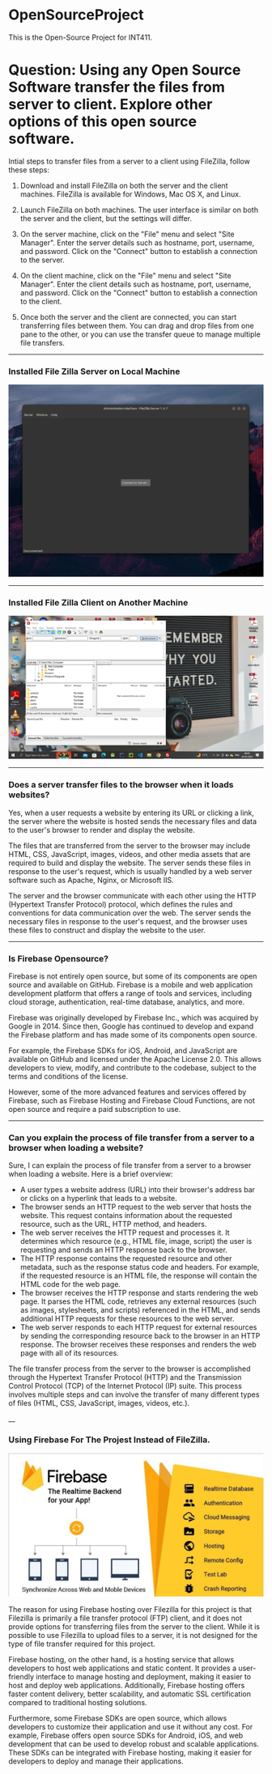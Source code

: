 # OpenSourceProject
 This is the Open-Source Project for INT411.

<h1>Question: Using any Open Source Software transfer the files from server to client. Explore other options of this open source software.</h1>

Intial steps to transfer files from a server to a client using FileZilla, follow these steps:

1. Download and install FileZilla on both the server and the client machines. FileZilla is available for Windows, Mac OS X, and Linux.

2. Launch FileZilla on both machines. The user interface is similar on both the server and the client, but the settings will differ.

3. On the server machine, click on the "File" menu and select "Site Manager". Enter the server details such as hostname, port, username, and password. Click on the "Connect" button to establish a connection to the server.

4. On the client machine, click on the "File" menu and select "Site Manager". Enter the client details such as hostname, port, username, and password. Click on the "Connect" button to establish a connection to the client.

5. Once both the server and the client are connected, you can start transferring files between them. You can drag and drop files from one pane to the other, or you can use the transfer queue to manage multiple file transfers.


___

<h3>Installed File Zilla Server on Local Machine</h3>
<img title="FileZilla Server" alt="FileZilla Server Install" src="/assets/fileZillaServer.png">

___

<h3>Installed File Zilla Client on Another Machine</h3>
<img title="FileZilla Clinet" alt="FileZilla Client Install" src="/assets/fileZillaClient.png">

___

<h3><b>Does a server transfer files to the browser when it loads websites?</b></h3>
<p>Yes, when a user requests a website by entering its URL or clicking a link, the server where the website is hosted sends the necessary files and data to the user's browser to render and display the website.

The files that are transferred from the server to the browser may include HTML, CSS, JavaScript, images, videos, and other media assets that are required to build and display the website. The server sends these files in response to the user's request, which is usually handled by a web server software such as Apache, Nginx, or Microsoft IIS.

The server and the browser communicate with each other using the HTTP (Hypertext Transfer Protocol) protocol, which defines the rules and conventions for data communication over the web. The server sends the necessary files in response to the user's request, and the browser uses these files to construct and display the website to the user.</p>

___

<h3><b>Is Firebase Opensource?</b></h3>
<p>Firebase is not entirely open source, but some of its components are open source and available on GitHub. Firebase is a mobile and web application development platform that offers a range of tools and services, including cloud storage, authentication, real-time database, analytics, and more.

Firebase was originally developed by Firebase Inc., which was acquired by Google in 2014. Since then, Google has continued to develop and expand the Firebase platform and has made some of its components open source.

For example, the Firebase SDKs for iOS, Android, and JavaScript are available on GitHub and licensed under the Apache License 2.0. This allows developers to view, modify, and contribute to the codebase, subject to the terms and conditions of the license.

However, some of the more advanced features and services offered by Firebase, such as Firebase Hosting and Firebase Cloud Functions, are not open source and require a paid subscription to use.</p>

___

<h3><b>Can you explain the process of file transfer from a server to a browser when loading a website?</b></h3>
<p>Sure, I can explain the process of file transfer from a server to a browser when loading a website. Here is a brief overview:
<ul>
<li>A user types a website address (URL) into their browser's address bar or clicks on a hyperlink that leads to a website.</li>

<li>The browser sends an HTTP request to the web server that hosts the website. This request contains information about the requested resource, such as the URL, HTTP method, and headers.</li>

<li>The web server receives the HTTP request and processes it. It determines which resource (e.g., HTML file, image, script) the user is requesting and sends an HTTP response back to the browser.</li>

<li>The HTTP response contains the requested resource and other metadata, such as the response status code and headers. For example, if the requested resource is an HTML file, the response will contain the HTML code for the web page.</li>

<li>The browser receives the HTTP response and starts rendering the web page. It parses the HTML code, retrieves any external resources (such as images, stylesheets, and scripts) referenced in the HTML, and sends additional HTTP requests for these resources to the web server.</li>

<li>The web server responds to each HTTP request for external resources by sending the corresponding resource back to the browser in an HTTP response. The browser receives these responses and renders the web page with all of its resources.</li>
</ul>
The file transfer process from the server to the browser is accomplished through the Hypertext Transfer Protocol (HTTP) and the Transmission Control Protocol (TCP) of the Internet Protocol (IP) suite. This process involves multiple steps and can involve the transfer of many different types of files (HTML, CSS, JavaScript, images, videos, etc.).



</p>
__
<h3><b>Using Firebase For The Projest Instead of FileZilla.</b></h3>
<img title="FileZilla Clinet" alt="FileZilla Client Install" src="/assets/firebasei.webp">

<p>The reason for using Firebase hosting over Filezilla for this project is that Filezilla is primarily a file transfer protocol (FTP) client, and it does not provide options for transferring files from the server to the client. While it is possible to use Filezilla to upload files to a server, it is not designed for the type of file transfer required for this project.

Firebase hosting, on the other hand, is a hosting service that allows developers to host web applications and static content. It provides a user-friendly interface to manage hosting and deployment, making it easier to host and deploy web applications. Additionally, Firebase hosting offers faster content delivery, better scalability, and automatic SSL certification compared to traditional hosting solutions.

Furthermore, some Firebase SDKs are open source, which allows developers to customize their application and use it without any cost. For example, Firebase offers open source SDKs for Android, iOS, and web development that can be used to develop robust and scalable applications. These SDKs can be integrated with Firebase hosting, making it easier for developers to deploy and manage their applications.</p>